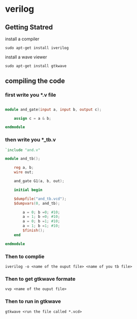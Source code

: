 # verilog
## Getting Statred

install a compiler

```
sudo apt-get install iverilog
```
install a  wave viewer

```
sudo apt-get install gtkwave
```

## compiling the code

### first write you *.v file

```v

module and_gate(input a, input b, output c);

    assign c = a & b;

endmodule

```

### then write you *_tb.v

```v
`include "and.v"

module and_tb();

    reg a, b;
    wire out;

    and_gate G1(a, b, out);

    initial begin

    $dumpfile("and_tb.vcd");
    $dumpvars(0, and_tb);

        a = 0; b =0; #10;
        a = 1; b =0; #10;
        a = 0; b =1; #10;
        a = 1; b =1; #10;
        $finish();
    end

endmodule
```

### Then to complie

```
iverilog -o <name of the ouput file> <name of you tb file>
```
### Then to get gtkwave formate

```
vvp <name of the ouput file>
```
### Then to run in gtkwave

```
gtkwave <run the file called *.vcd>
```



